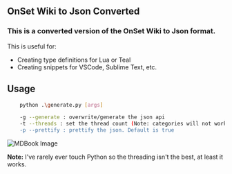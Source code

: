 ## OnSet Wiki to Json Converted
### This is a converted version of the OnSet Wiki to Json format.

This is useful for:
- Creating type definitions for Lua or Teal
- Creating snippets for VSCode, Sublime Text, etc.

## Usage
```sh
    python .\generate.py [args]

    -g --generate : overwrite/generate the json api
    -t --threads : set the thread count (Note: categories will not work if it's higher than 1). Default is 1, takes around 150s with 1 thread and 44s with 4
    -p --prettify : prettify the json. Default is true
```

![MDBook Image](https://imgur.com/XFB9tfH.png)

**Note:** I've rarely ever touch Python so the threading isn't the best, at least it works.